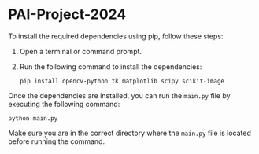 # PAI-Project-2024
To install the required dependencies using pip, follow these steps:

1. Open a terminal or command prompt.
2. Run the following command to install the dependencies:

    ```
    pip install opencv-python tk matplotlib scipy scikit-image
    ```

Once the dependencies are installed, you can run the `main.py` file by executing the following command:

```
python main.py
```

Make sure you are in the correct directory where the `main.py` file is located before running the command.